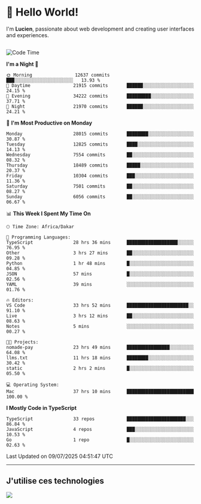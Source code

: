 # 👋 Hello World!

I'm **Lucien**, passionate about web development and creating user interfaces and experiences.

##

<!--START_SECTION:waka-->
![Code Time](http://img.shields.io/badge/Code%20Time-3%2C341%20hrs-blue)

**I'm a Night 🦉** 

```text
🌞 Morning                12637 commits       ███░░░░░░░░░░░░░░░░░░░░░░   13.93 % 
🌆 Daytime                21915 commits       ██████░░░░░░░░░░░░░░░░░░░   24.15 % 
🌃 Evening                34222 commits       █████████░░░░░░░░░░░░░░░░   37.71 % 
🌙 Night                  21970 commits       ██████░░░░░░░░░░░░░░░░░░░   24.21 % 
```
📅 **I'm Most Productive on Monday** 

```text
Monday                   28015 commits       ████████░░░░░░░░░░░░░░░░░   30.87 % 
Tuesday                  12825 commits       ████░░░░░░░░░░░░░░░░░░░░░   14.13 % 
Wednesday                7554 commits        ██░░░░░░░░░░░░░░░░░░░░░░░   08.32 % 
Thursday                 18489 commits       █████░░░░░░░░░░░░░░░░░░░░   20.37 % 
Friday                   10304 commits       ███░░░░░░░░░░░░░░░░░░░░░░   11.36 % 
Saturday                 7501 commits        ██░░░░░░░░░░░░░░░░░░░░░░░   08.27 % 
Sunday                   6056 commits        ██░░░░░░░░░░░░░░░░░░░░░░░   06.67 % 
```


📊 **This Week I Spent My Time On** 

```text
🕑︎ Time Zone: Africa/Dakar

💬 Programming Languages: 
TypeScript               28 hrs 36 mins      ███████████████████░░░░░░   76.95 % 
Other                    3 hrs 27 mins       ██░░░░░░░░░░░░░░░░░░░░░░░   09.28 % 
Python                   1 hr 48 mins        █░░░░░░░░░░░░░░░░░░░░░░░░   04.85 % 
JSON                     57 mins             █░░░░░░░░░░░░░░░░░░░░░░░░   02.56 % 
YAML                     39 mins             ░░░░░░░░░░░░░░░░░░░░░░░░░   01.76 % 

🔥 Editors: 
VS Code                  33 hrs 52 mins      ███████████████████████░░   91.10 % 
Live                     3 hrs 12 mins       ██░░░░░░░░░░░░░░░░░░░░░░░   08.63 % 
Notes                    5 mins              ░░░░░░░░░░░░░░░░░░░░░░░░░   00.27 % 

🐱‍💻 Projects: 
nomade-pay               23 hrs 49 mins      ████████████████░░░░░░░░░   64.08 % 
llms.txt                 11 hrs 18 mins      ████████░░░░░░░░░░░░░░░░░   30.42 % 
static                   2 hrs 2 mins        █░░░░░░░░░░░░░░░░░░░░░░░░   05.50 % 

💻 Operating System: 
Mac                      37 hrs 10 mins      █████████████████████████   100.00 % 
```

**I Mostly Code in TypeScript** 

```text
TypeScript               33 repos            ██████████████████████░░░   86.84 % 
JavaScript               4 repos             ███░░░░░░░░░░░░░░░░░░░░░░   10.53 % 
Go                       1 repo              █░░░░░░░░░░░░░░░░░░░░░░░░   02.63 % 
```




 Last Updated on 09/07/2025 04:51:47 UTC
<!--END_SECTION:waka-->
---

## J'utilise ces technologies

<p align="left">
  <a href="https://skillicons.dev">
    <img src="https://skillicons.dev/icons?i=ts,js,go,ruby,css,scss,tailwind,react,vite,nextjs,docker,figma,ableton" />
  </a>
</p>

